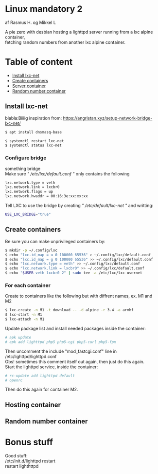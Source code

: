 # Linux mandatory 2
af Rasmus H. og Mikkel L

A pie zero with desbian hosting a lighttpd server running from a lxc alpine container,  
fetching random numbers from another lxc alpine container.

# Table of content
- [Install lxc-net](#install-lxc-net)
- [Create containers](#create-containers)
- [Server container](#hosting-container)
- [Random number container](#random-number-container)
<!-- toc -->

## Install lxc-net
blabla:Biiiig inspiration from: https://angristan.xyz/setup-network-bridge-lxc-net/ 

```sh
$ apt install dnsmasq-base

$ systemctl restart lxc-net
$ systemctl status lxc-net
```
### Configure bridge
something bridge  
Make sure *" /etc/lxc/default.conf "* only contains the following  
```sh
lxc.network.type = veth
lxc.network.link = lxcbr0
lxc.network.flags = up
lxc.network.hwaddr = 00:16:3e:xx:xx:xx
```
Tell LXC to use the bridge by creating *" /etc/default/lxc-net "* and writting:
```sh
USE_LXC_BRIDGE="true"
```

## Create containers
Be sure you can make unprivileged containers by:  

```sh
$ mkdir -p ~/.config/lxc
$ echo "lxc.id_map = u 0 100000 65536" > ~/.config/lxc/default.conf
$ echo "lxc.id_map = g 0 100000 65536" >> ~/.config/lxc/default.conf
$ echo "lxc.network.type = veth" >> ~/.config/lxc/default.conf
$ echo "lxc.network.link = lxcbr0" >> ~/.config/lxc/default.conf
$ echo "$USER veth lxcbr0 2" | sudo tee -a /etc/lxc/lxc-usernet
```
### For each container

Create to containers like the following but with diffrent names, ex. M1 and M2  

```sh
$ lxc-create -n M1 -t download -- -d alpine -r 3.4 -a armhf
$ lxc-start -n M1
$ lxc-attach -n M1
```
Update package list and install needed packages inside the container:    
```sh
# apk update
# apk add lighttpd php5 php5-cgi php5-curl php5-fpm
```
Then uncomment the include "mod_fastcgi.conf" line in /etc/lighttpd/lighttpd.conf  
Obs! sometimes this comment itself out again, then just do this again.  
Start the lighttpd service, inside the container:
```sh
# rc-update add lighttpd default
# openrc
```
Then do this again for container M2.

## Hosting container

## Random number container

# Bonus stuff  
Good stuff:  
/etc/init.d/lighttpd restart  
restart lighthttpd
